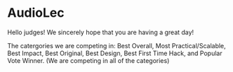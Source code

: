# AudioLec

Hello judges! We sincerely hope that you are having a great day! 

The catergories we are competing in: Best Overall, Most Practical/Scalable, Best Impact, Best Original, Best Design, Best First Time Hack, and Popular Vote Winner.
(We are competing in all of the categories)
